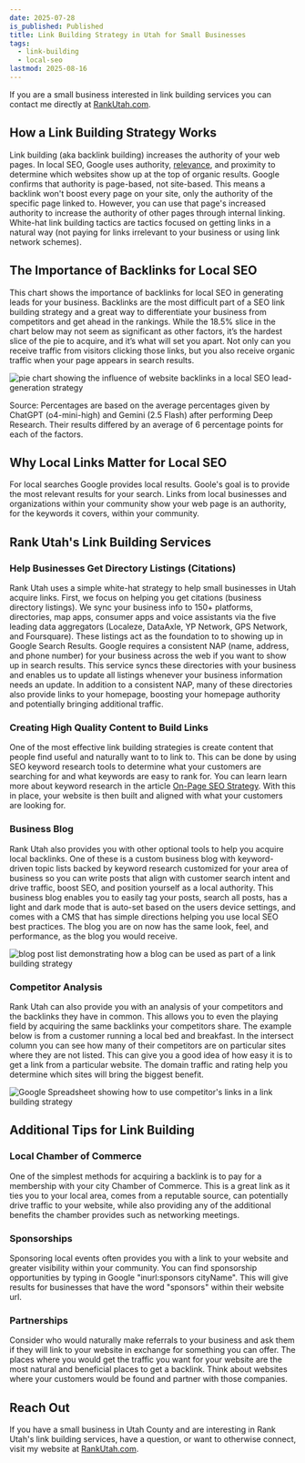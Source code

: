 ```yaml
---
date: 2025-07-28
is_published: Published
title: Link Building Strategy in Utah for Small Businesses
tags:
  - link-building
  - local-seo
lastmod: 2025-08-16
---
```

If you are a small business interested in link building services you can contact me directly at [RankUtah.com](https://rankutah.com#contact).

## How a Link Building Strategy Works

Link building (aka backlink building) increases the authority of your web pages. In local SEO, Google uses authority, [relevance](https://blog.rankutah.com/utah-on-page-search-engine-optimization/), and proximity to determine which websites show up at the top of organic results. Google confirms that authority is page-based, not site-based. This means a backlink won't boost every page on your site, only the authority of the specific page linked to. However, you can use that page's increased authority to increase the authority of other pages through internal linking. White-hat link building tactics are tactics focused on getting links in a natural way (not paying for links irrelevant to your business or using link network schemes). 

## The Importance of Backlinks for Local SEO

This chart shows the importance of backlinks for local SEO in generating leads for your business. Backlinks are the most difficult part of a SEO link building strategy and a great way to differentiate your business from competitors and get ahead in the rankings. While the 18.5% slice in the chart below may not seem as significant as other factors, it’s the hardest slice of the pie to acquire, and it’s what will set you apart. Not only can you receive traffic from visitors clicking those links, but you also receive organic traffic when your page appears in search results.

![pie chart showing the influence of website backlinks in a local SEO lead-generation strategy](/media/local-seo-lead-generation-factors.jpg)

Source: Percentages are based on the average percentages given by ChatGPT (o4-mini-high) and Gemini (2.5 Flash) after performing Deep Research. Their results differed by an average of 6 percentage points for each of the factors.

## Why Local Links Matter for Local SEO

For local searches Google provides local results. Goole's goal is to provide the most relevant results for your search. Links from local businesses and organizations within your community show your web page is an authority, for the keywords it covers, within your community. 

## Rank Utah's Link Building Services

### Help Businesses Get Directory Listings (Citations)

Rank Utah uses a simple white-hat strategy to help small businesses in Utah acquire links. First, we focus on helping you get citations (business directory listings). We sync your business info to 150+ platforms, directories, map apps, consumer apps and voice assistants via the five leading data aggregators (Localeze, DataAxle, YP Network, GPS Network, and Foursquare). These listings act as the foundation to to showing up in Google Search Results. Google requires a consistent NAP (name, address, and phone number) for your business across the web if you want to show up in search results. This service syncs these directories with your business and enables us to update all listings whenever your business information needs an update. In addition to a consistent NAP, many of these directories also provide links to your homepage, boosting your homepage authority and potentially bringing additional traffic.

### Creating High Quality Content to Build Links

One of the most effective link building strategies is create content that people find useful and naturally want to to link to. This can be done by using SEO keyword research tools to determine what your customers are searching for and what keywords are easy to rank for. You can learn learn more about keyword research in the article [On-Page SEO Strategy](on-page-seo-strategy-utah.md). With this in place, your website is then built and aligned with what your customers are looking for.    
### Business Blog

Rank Utah also provides you with other optional tools to help you acquire local backlinks. One of these is a custom business blog with keyword-driven topic lists backed by keyword research customized for your area of business so you can write posts that align with customer search intent and drive traffic, boost SEO, and position yourself as a local authority. This business blog enables you to easily tag your posts, search all posts, has a light and dark mode that is auto-set based on the users device settings, and comes with a CMS that has simple directions helping  you use local SEO best practices. The blog you are on now has the same look, feel, and performance, as the blog you would receive.

![blog post list demonstrating how a blog can be used as part of a link building strategy](/media/rank-utah-blog.jpg)

### Competitor Analysis

Rank Utah can also provide you with an analysis of your competitors and the backlinks they have in common. This allows you to even the playing field by acquiring the same backlinks your competitors share. The example below is from a customer running a local bed and breakfast. In the intersect column you can see how many of their competitors are on particular sites where they are not listed. This can give you a good idea of how easy it is to get a link from a particular website. The domain traffic and rating help you determine which sites will bring the biggest benefit. 

![Google Spreadsheet showing how to use competitor's links in a link building strategy](/media/competitor%20backlink%20analysis.jpg)

## Additional Tips for Link Building

### Local Chamber of Commerce

One of the simplest methods for acquiring a backlink is to pay for a membership with your city Chamber of Commerce. This is a great link as it ties you to your local area, comes from a reputable source, can potentially drive traffic to your website, while also providing any of the additional benefits the chamber provides such as networking meetings.

### Sponsorships

Sponsoring local events often provides you with a link to your website and greater visibility within your community. You can find sponsorship opportunities by typing in Google "inurl:sponsors cityName". This will give results for businesses that have the word "sponsors" within their website url.

### Partnerships

Consider who would naturally make referrals to your business and ask them if they will link to your website in exchange for something you can offer. The places where you would get the traffic you want for your website are the most natural and beneficial places to get a backlink. Think about websites where your customers would be found and partner with those companies. 

## Reach Out

If you have a small business in Utah County and are interesting in Rank Utah's link building services, have a question, or want to otherwise connect, visit my website at [RankUtah.com](https://rankutah.com/).
